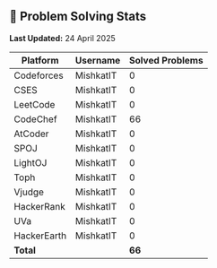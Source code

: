 ## 🧠 Problem Solving Stats  
**Last Updated:** 24 April 2025

<!-- stats-start -->
| Platform     | Username     | Solved Problems |
|--------------|--------------|-----------------|
| Codeforces   | MishkatIT    | 0               |
| CSES         | MishkatIT    | 0               |
| LeetCode     | MishkatIT    | 0               |
| CodeChef     | MishkatIT    | 66              |
| AtCoder      | MishkatIT    | 0               |
| SPOJ         | MishkatIT    | 0               |
| LightOJ      | MishkatIT    | 0               |
| Toph         | MishkatIT    | 0               |
| Vjudge       | MishkatIT    | 0               |
| HackerRank   | MishkatIT    | 0               |
| UVa          | MishkatIT    | 0               |
| HackerEarth  | MishkatIT    | 0               |
| **Total**    |              | **66**      |

<!-- stats-end -->
